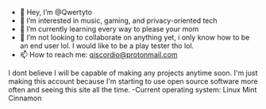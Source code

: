 - 👋 Hey, I’m @Qwertyto
- 👀 I’m interested in music, gaming, and privacy-oriented tech
- 🌱 I’m currently learning every way to please your mom
- 💞️ I’m not looking to collaborate on anything yet, i only know how to be an end user lol. I would like to be a play tester tho lol.
- 📫 How to reach me: qiscordio@protonmail.com

I dont believe I will be capable of making any projects anytime soon. I'm just making this account because I'm starting to use open source software more often and seeing this site all the time.
-Current operating system: Linux Mint Cinnamon

